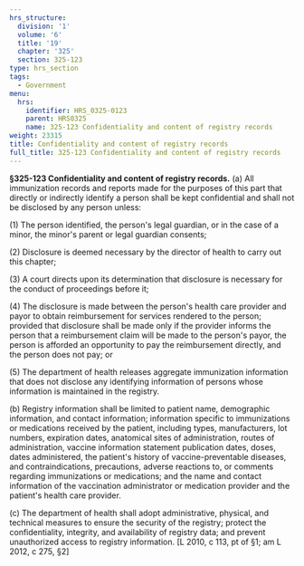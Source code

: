 ```yaml
---
hrs_structure:
  division: '1'
  volume: '6'
  title: '19'
  chapter: '325'
  section: 325-123
type: hrs_section
tags:
  - Government
menu:
  hrs:
    identifier: HRS_0325-0123
    parent: HRS0325
    name: 325-123 Confidentiality and content of registry records
weight: 23315
title: Confidentiality and content of registry records
full_title: 325-123 Confidentiality and content of registry records
---
```

**§325-123 Confidentiality and content of registry records.** (a) All immunization records and reports made for the purposes of this part that directly or indirectly identify a person shall be kept confidential and shall not be disclosed by any person unless:

(1) The person identified, the person's legal guardian, or in the case of a minor, the minor's parent or legal guardian consents;

(2) Disclosure is deemed necessary by the director of health to carry out this chapter;

(3) A court directs upon its determination that disclosure is necessary for the conduct of proceedings before it;

(4) The disclosure is made between the person's health care provider and payor to obtain reimbursement for services rendered to the person; provided that disclosure shall be made only if the provider informs the person that a reimbursement claim will be made to the person's payor, the person is afforded an opportunity to pay the reimbursement directly, and the person does not pay; or

(5) The department of health releases aggregate immunization information that does not disclose any identifying information of persons whose information is maintained in the registry.

(b) Registry information shall be limited to patient name, demographic information, and contact information; information specific to immunizations or medications received by the patient, including types, manufacturers, lot numbers, expiration dates, anatomical sites of administration, routes of administration, vaccine information statement publication dates, doses, dates administered, the patient's history of vaccine-preventable diseases, and contraindications, precautions, adverse reactions to, or comments regarding immunizations or medications; and the name and contact information of the vaccination administrator or medication provider and the patient's health care provider.

(c) The department of health shall adopt administrative, physical, and technical measures to ensure the security of the registry; protect the confidentiality, integrity, and availability of registry data; and prevent unauthorized access to registry information. [L 2010, c 113, pt of §1; am L 2012, c 275, §2]